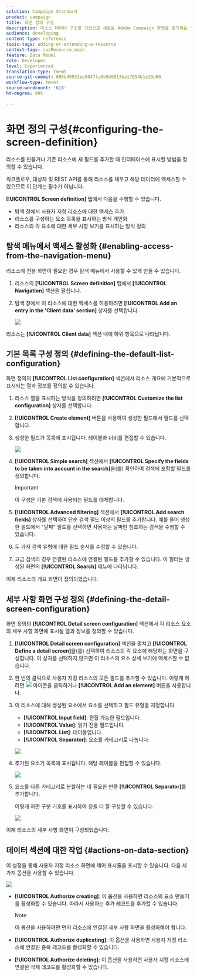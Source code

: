 ```yaml
---
solution: Campaign Standard
product: campaign
title: 화면 정의 구성
description: 리소스 데이터 구조를 기반으로 새로운 Adobe Campaign 화면을 정의하는 방법을 알아봅니다.
audience: developing
content-type: reference
topic-tags: adding-or-extending-a-resource
context-tags: cusResource,main
feature: Data Model
role: Developer
level: Experienced
translation-type: tm+mt
source-git-commit: 088b49931ee5047fa6b949813ba17654b1e10d60
workflow-type: tm+mt
source-wordcount: '618'
ht-degree: 99%

---
```



# 화면 정의 구성{#configuring-the-screen-definition}

리소스를 만들거나 기존 리소스에 새 필드를 추가할 때 인터페이스에 표시할 방법을 정의할 수 있습니다.

워크플로우, 대상자 및 REST API를 통해 리소스를 채우고 해당 데이터에 액세스할 수 있으므로 이 단계는 필수가 아닙니다.

**[!UICONTROL Screen definition]** 탭에서 다음을 수행할 수 있습니다.

* 탐색 창에서 사용자 지정 리소스에 대한 액세스 추가
* 리소스를 구성하는 요소 목록을 표시하는 방식 개인화
* 리소스의 각 요소에 대한 세부 사항 보기를 표시하는 방식 정의

## 탐색 메뉴에서 액세스 활성화 {#enabling-access-from-the-navigation-menu}

리소스에 전용 화면이 필요한 경우 탐색 메뉴에서 사용할 수 있게 만들 수 있습니다.

1. 리소스의 **[!UICONTROL Screen definition]** 탭에서 **[!UICONTROL Navigation]** 섹션을 펼칩니다.
1. 탐색 창에서 이 리소스에 대한 액세스를 허용하려면 **[!UICONTROL Add an entry in the 'Client data' section]** 상자를 선택합니다.

   ![](assets/schema_extension_19.png)

리소스는 **[!UICONTROL Client data]** 섹션 내에 하위 항목으로 나타납니다.

## 기본 목록 구성 정의 {#defining-the-default-list-configuration}

화면 정의의 **[!UICONTROL List configuration]** 섹션에서 리소스 개요에 기본적으로 표시되는 열과 정보를 정의할 수 있습니다.

1. 리소스 열을 표시하는 방식을 정의하려면 **[!UICONTROL Customize the list configuration]** 상자를 선택합니다.
1. **[!UICONTROL Create element]** 버튼을 사용하여 생성한 필드에서 필드를 선택합니다.
1. 생성한 필드가 목록에 표시됩니다. 레이블과 너비를 편집할 수 있습니다.

   ![](assets/schema_extension_20.png)

1. **[!UICONTROL Simple search]** 섹션에서 **[!UICONTROL Specify the fields to be taken into account in the search]**&#x200B;을(를) 확인하여 검색에 포함할 필드를 정의합니다.

   >[!IMPORTANT]
   >
   >이 구성은 기본 검색에 사용되는 필드를 대체합니다.

1. **[!UICONTROL Advanced filtering]** 섹션에서 **[!UICONTROL Add search fields]** 상자를 선택하여 단순 검색 필드 이상의 필드를 추가합니다. 예를 들어 생성한 필드에서 &quot;날짜&quot; 필드를 선택하면 사용자는 날짜만 참조하는 검색을 수행할 수 있습니다.
1. 두 가지 검색 유형에 대한 필드 순서를 수정할 수 있습니다.
1. 고급 검색의 경우 연결된 리소스에 연결된 필드를 추가할 수 있습니다. 이 필터는 생성된 화면의 **[!UICONTROL Search]** 메뉴에 나타납니다.

이제 리소스의 개요 화면이 정의되었습니다.

## 세부 사항 화면 구성 정의 {#defining-the-detail-screen-configuration}

화면 정의의 **[!UICONTROL Detail screen configuration]** 섹션에서 각 리소스 요소의 세부 사항 화면에 표시될 열과 정보를 정의할 수 있습니다.

1. **[!UICONTROL Detail screen configuration]** 섹션을 펼치고 **[!UICONTROL Define a detail screen]**&#x200B;을(를) 선택하여 리소스의 각 요소에 해당하는 화면을 구성합니다. 이 상자를 선택하지 않으면 이 리소스의 요소 상세 보기에 액세스할 수 없습니다.
1. 한 번의 클릭으로 사용자 지정 리소스의 모든 필드를 추가할 수 있습니다. 이렇게 하려면 ![](assets/addallfieldsicon.png) 아이콘을 클릭하거나 **[!UICONTROL Add an element]** 버튼을 사용합니다.
1. 이 리소스에 대해 생성된 요소에서 요소를 선택하고 필드 유형을 지정합니다.

   * **[!UICONTROL Input field]**: 편집 가능한 필드입니다.
   * **[!UICONTROL Value]**: 읽기 전용 필드입니다.
   * **[!UICONTROL List]**: 테이블입니다.
   * **[!UICONTROL Separator]**: 요소를 카테고리로 나눕니다.

   ![](assets/schema_extension_23.png)

1. 추가된 요소가 목록에 표시됩니다. 해당 레이블을 편집할 수 있습니다.

   ![](assets/schema_extension_22.png)

1. 요소를 다른 카테고리로 분할하는 데 필요한 만큼 **[!UICONTROL Separator]**&#x200B;를 추가합니다.

   이렇게 하면 구분 기호를 표시하여 창을 더 잘 구성할 수 있습니다.

   ![](assets/schema_extension_25.png)

이제 리소스의 세부 사항 화면이 구성되었습니다.

## 데이터 섹션에 대한 작업 {#actions-on-data-section}

이 설정을 통해 사용자 지정 리소스 화면에 제어 표시줄을 표시할 수 있습니다. 다음 세 가지 옵션을 사용할 수 있습니다.

![](assets/schema_extension_actions.png)

* **[!UICONTROL Authorize creating]**: 이 옵션을 사용하면 리소스의 요소 만들기를 활성화할 수 있습니다. 따라서 사용자는 추가 레코드를 추가할 수 있습니다.

   >[!NOTE]
   >
   >이 옵션을 사용하려면 먼저 리소스에 연결된 세부 사항 화면을 활성화해야 합니다.

* **[!UICONTROL Authorize duplicating]**: 이 옵션을 사용하면 사용자 지정 리소스에 연결된 중복 레코드를 활성화할 수 있습니다.
* **[!UICONTROL Authorize deleting]**: 이 옵션을 사용하면 사용자 지정 리소스에 연결된 삭제 레코드를 활성화할 수 있습니다.
